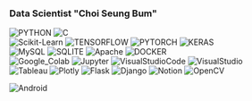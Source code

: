 ### Data Scientist "Choi Seung Bum"

<!--
**choizz-201810817/choizz-201810817** is a ✨ _special_ ✨ repository because its `README.md` (this file) appears on your GitHub profile.

Here are some ideas to get you started:

- 🔭 I’m currently working on ...
- 🌱 I’m currently learning ...
- 👯 I’m looking to collaborate on ...
- 🤔 I’m looking for help with ...
- 💬 Ask me about ...
- 📫 How to reach me: ...
- 😄 Pronouns: ...
- ⚡ Fun fact: ...
-->


![PYTHON](https://img.shields.io/badge/-Python-3776AB?style=flat&logo=Python&logoColor=white)
![C](https://img.shields.io/badge/-C-A8B9CC?style=flat&logo=C&logoColor=white)<br>
![Scikit-Learn](https://img.shields.io/badge/-Scikit_Llearn-F7931E?style=flat&logo=scikit-learn&logoColor=white)
![TENSORFLOW](https://img.shields.io/badge/-TensorFlow-FF6F00?style=flat&logo=Tensorflow&logoColor=white)
![PYTORCH](https://img.shields.io/badge/-PyTorch-EE4C2C?style=flat&logo=PyTorch&logoColor=white)
![KERAS](https://img.shields.io/badge/-Keras-D00000?style=flat&logo=Keras&logoColor=white)<br>
![MySQL](https://img.shields.io/badge/-MySQL-4479A1?style=flat&logo=MySQL&logoColor=white)
![SQLITE](https://img.shields.io/badge/-SQLite-003B57?style=flat&logo=SQLite&logoColor=white)
![Apache](https://img.shields.io/badge/-Apache-D22128?style=flat&logo=Apache&logoColor=white)
![DOCKER](https://img.shields.io/badge/-Docker-2496ED?style=flat&logo=Docker&logoColor=white)<br>
![Google_Colab](https://img.shields.io/badge/-Google_Colab-F9AB00?style=flat&logo=GoogleColab&logoColor=white)
![Jupyter](https://img.shields.io/badge/-Jupyter-F37626?style=flat&logo=Jupyter&logoColor=white)
![VisualStudioCode](https://img.shields.io/badge/-VS_Code-007ACC?style=flat&logo=VisualStudioCode&logoColor=white)
![VisualStudio](https://img.shields.io/badge/-Visual_Studio-5C2D91?style=flat&logo=VisualStudio&logoColor=white)<br>
![Tableau](https://img.shields.io/badge/-Tableau-E97627?style=flat&logo=Tableau&logoColor=white)
![Plotly](https://img.shields.io/badge/-Plotly-3F4F75?style=flat&logo=Plotly&logoColor=white)
![Flask](https://img.shields.io/badge/-Flask-000000?style=flat&logo=Flask&logoColor=white)
![Django](https://img.shields.io/badge/-Django-092E20?style=flat&logo=Django&logoColor=white)
![Notion](https://img.shields.io/badge/-Notion-000000?style=flat&logo=Notion&logoColor=white)
![OpenCV](https://img.shields.io/badge/-OpenCV-5C3EE8?style=flat&logo=OpenCV&logoColor=white)<br>


![Android](https://img.shields.io/badge/-Android-3DDC84?style=flat&logo=Android&logoColor=white)

